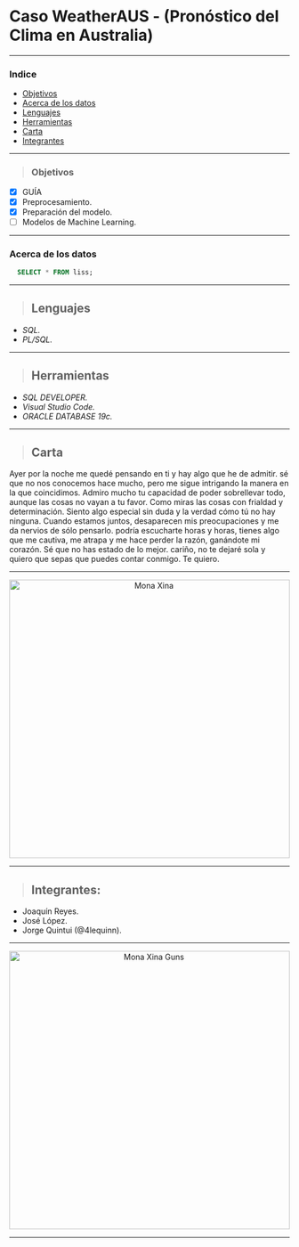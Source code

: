 # Caso WeatherAUS - (Pronóstico del Clima en Australia)

<hr>

### Indice
* [Objetivos](#objetivos)
* [Acerca de los datos](#acerca-de-los-datos)
* [Lenguajes](#lenguajes)
* [Herramientas](#herramientas)
* [Carta](#carta)
* [Integrantes](#integrantes)

<hr>

> ### Objetivos
* [x] GUÍA 
* [x] Preprocesamiento.
* [x] Preparación del modelo.
* [ ] Modelos de Machine Learning.   

<hr>

### Acerca de los datos
```sql
  SELECT * FROM liss;
```
<hr>

> ## Lenguajes
- _SQL._
- _PL/SQL._
<hr>

> ## Herramientas
- _SQL DEVELOPER._
- _Visual Studio Code._
- _ORACLE DATABASE 19c._

<hr>

> ## Carta

Ayer por la noche me quedé pensando en ti y hay algo que he de admitir. sé que no nos conocemos hace mucho, pero me sigue intrigando la manera en la que coincidimos.
Admiro mucho tu capacidad de poder sobrellevar todo, aunque las cosas no vayan a tu favor. Como miras las cosas con frialdad y determinación. Siento algo especial sin duda y la verdad cómo tú no hay ninguna.
Cuando estamos juntos, desaparecen mis preocupaciones y me da nervios de sólo pensarlo. podría escucharte horas y horas, tienes algo que me cautiva, me atrapa y me hace perder la razón, ganándote mi corazón.
Sé que no has estado de lo mejor. cariño, no te dejaré sola y quiero que sepas que puedes contar conmigo.
Te quiero.

<!-- Instagram [Duck Duck Go](https://duckduckgo.com "The best search engine for privacy"). -->

<hr>
    <div align="center">
        <a href="https://www.instagram.com/x4leqxinn/" >
            <img alt="Mona Xina" src="https://i.postimg.cc/SR575YXC/uwu.jpg" height="500" width="100%">
        </a>
    </div>
<hr>

> ## Integrantes:
- Joaquín Reyes.
- José López.
- Jorge Quintui (@4lequinn).

<hr>
    <div align="center">
        <a href="https://www.instagram.com/x4leqxinn/" >
            <img alt="Mona Xina Guns" src="https://i.postimg.cc/8cg0YYqT/angel-beats2.gif" height="500" width="100%">
        </a>
    </div>
<hr>

